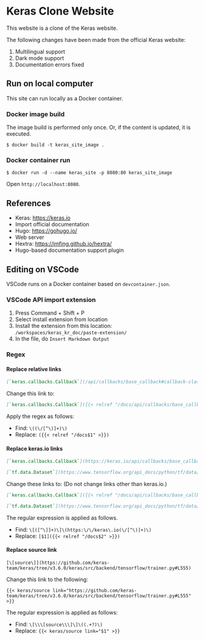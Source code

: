 # Keras Clone Website

This website is a clone of the Keras website.

The following changes have been made from the official Keras website:

1. Multilingual support
2. Dark mode support
3. Documentation errors fixed

## Run on local computer

This site can run locally as a Docker container.

### Docker image build

The image build is performed only once. Or, if the content is updated, it is executed.

```console
$ docker build -t keras_site_image .
```

### Docker container run

```console
$ docker run -d --name keras_site -p 8080:80 keras_site_image
```

Open `http://localhost:8080`.

## References

- Keras: https://keras.io
- Import official documentation
- Hugo: https://gohugo.io/
- Web server
- Hextra: https://imfing.github.io/hextra/
- Hugo-based documentation support plugin

## Editing on VSCode

VSCode runs on a Docker container based on `devcontainer.json`.

### VSCode API import extension

1. Press Command + Shift + P
2. Select install extension from location
3. Install the extension from this location: `/workspaces/keras_kr_doc/paste-extension/`
4. In the file, do `Insert Markdown Output`

### Regex

#### Replace relative links

```markdown
[`keras.callbacks.Callback`](/api/callbacks/base_callback#callback-class)
```

Change this link to:

```markdown
[`keras.callbacks.Callback`]({{< relref "/docs/api/callbacks/base_callback#callback-class" >}})
```

Apply the regex as follows:

- Find: `\((\/[^\)]+)\)`
- Replace: `({{< relref "/docs$1" >}})`

#### Replace keras.io links

```markdown
[`keras.callbacks.Callback`](https://keras.io/api/callbacks/base_callback#callback-class)

[`tf.data.Dataset`](https://www.tensorflow.org/api_docs/python/tf/data/Dataset)
```

Change these links to: (Do not change links other than keras.io.)

```markdown
[`keras.callbacks.Callback`]({{< relref "/docs/api/callbacks/base_callback#callback-class" >}})

[`tf.data.Dataset`](https://www.tensorflow.org/api_docs/python/tf/data/Dataset)
```

The regular expression is applied as follows.

- Find: `\[([^\]]+)\]\(https:\/\/keras\.io(\/[^\)]+)\)`
- Replace: `[$1]({{< relref "/docs$2" >}})`

#### Replace source link

```plain
[\[source\]](https://github.com/keras-team/keras/tree/v3.6.0/keras/src/backend/tensorflow/trainer.py#L555)
```

Change this link to the following:

```plain
{{< keras/source link="https://github.com/keras-team/keras/tree/v3.6.0/keras/src/backend/tensorflow/trainer.py#L555" >}}
```

The regular expression is applied as follows:

- Find: `\[\\\[source\\\]\]\((.+?)\)`
- Replace: `{{< keras/source link="$1" >}}`
